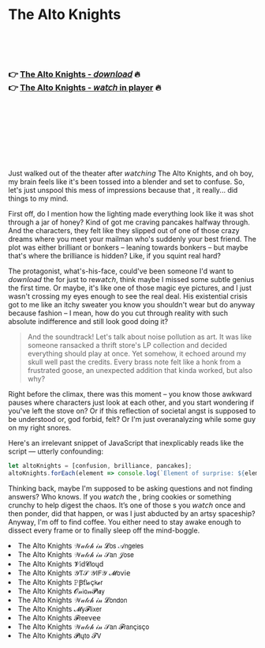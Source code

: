 <h1>The Alto Knights</h1>

<br><br><br>

<h3>👉 <a href="https://Wades-deblaterctha1975.github.io/dblorkdmio/">The Alto Knights - 𝘥𝘰𝘸𝘯𝘭𝘰𝘢𝘥</a> 🔥<br>
👉 <a href="https://Wades-deblaterctha1975.github.io/dblorkdmio/">The Alto Knights - 𝘸𝘢𝘵𝘤𝘩 in player</a> 🔥
</h3>



<br><br><br><br><br><br><br>


Just walked out of the theater after 𝘸𝘢𝘵𝘤𝘩𝘪𝘯𝘨 The Alto Knights, and oh boy, my brain feels like it's been tossed into a blender and set to confuse. So, let's just unspool this mess of impressions because that  , it really... did things to my mind. 

First off, do I mention how the lighting made everything look like it was shot through a jar of honey? Kind of got me craving pancakes halfway through. And the characters, they felt like they slipped out of one of those crazy dreams where you meet your mailman who's suddenly your best friend. The plot was either brilliant or bonkers – leaning towards bonkers – but maybe that's where the brilliance is hidden? Like, if you squint real hard?

The protagonist, what's-his-face, could've been someone I'd want to 𝘥𝘰𝘸𝘯𝘭𝘰𝘢𝘥 the   for just to re𝘸𝘢𝘵𝘤𝘩, think maybe I missed some subtle genius the first time. Or maybe, it's like one of those magic eye pictures, and I just wasn't crossing my eyes enough to see the real deal. His existential crisis got to me like an itchy sweater you know you shouldn't wear but do anyway because fashion – I mean, how do you cut through reality with such absolute indifference and still look good doing it?

> And the soundtrack! Let's talk about noise pollution as art. It was like someone ransacked a thrift store's LP collection and decided everything should play at once. Yet somehow, it echoed around my skull well past the credits. Every brass note felt like a honk from a frustrated goose, an unexpected addition that kinda worked, but also why?

Right before the climax, there was this moment – you know those awkward pauses where characters just look at each other, and you start wondering if you've left the stove on? Or if this reflection of societal angst is supposed to be understood or, god forbid, felt? Or I'm just overanalyzing while some guy on my right snores.

Here's an irrelevant snippet of JavaScript that inexplicably reads like the script — utterly confounding:
```javascript
let altoKnights = [confusion, brilliance, pancakes];
altoKnights.forEach(element => console.log(`Element of surprise: ${element}`));
```

Thinking back, maybe I'm supposed to be asking questions and not finding answers? Who knows. If you 𝘸𝘢𝘵𝘤𝘩 the  , bring cookies or something crunchy to help digest the chaos. It’s one of those  s you 𝘸𝘢𝘵𝘤𝘩 once and then ponder, did that happen, or was I just abducted by an artsy spaceship? Anyway, I'm off to find coffee. You either need to stay awake enough to dissect every frame or to finally sleep off the mind-boggle.

<li>The Alto Knights 𝒲𝒶𝓉𝒸𝒽 𝒾𝓃 𝓛𝗈𝗌 𝒜𝗇𝗀𝖾𝗅𝖾𝗌</li>
<li>The Alto Knights 𝒲𝒶𝓉𝒸𝒽 𝒾𝓃 𝒮𝖺𝗇 𝒥𝗈𝗌𝖾</li>
<li>The Alto Knights 𝓥𝗂ԁ𝓒𝗅𝗈ųԁ</li>
<li>The Alto Knights 𝒴𝖳𝒮 𝒴𝖨𝖥𝒴 𝓜𝗈ν𝗂𝖾</li>
<li>The Alto Knights 𝙿Ꞵť𝗅𝓸ç𝗄𝓮𝗋</li>
<li>The Alto Knights 𝓞𝓃𝗂𝗈𝓃𝓟𝗅𝖆𝗒</li>
<li>The Alto Knights 𝒲𝒶𝓉𝒸𝒽 𝒾𝓃 𝓛𝗈𝗇𝖽𝗈𝗇</li>
<li>The Alto Knights 𝓜𝗒𝓕𝗅𝗂𝗑𝖾𝗋</li>
<li>The Alto Knights 𝓕𝗋𝖾𝖾ν𝖾𝖾</li>
<li>The Alto Knights 𝒲𝒶𝓉𝒸𝒽 𝒾𝓃 𝒮𝖺𝗇 𝓕𝗋𝖺𝗇ç𝗂𝗌ç𝗈</li>
<li>The Alto Knights 𝓟𝗅ų𝗍𝗈 𝓣𝖵</li>
